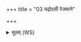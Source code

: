 +++
title = "03 यद्रोदसी रेजमाने"

+++
<details><summary>मूलम् (WS)</summary>

यद्रोदसी रेजमाने भूमिश्च निरतक्षताम् ।  
आर्द्रं तदद्य सर्वदा भिदुरस्येव वर्तसी ॥ ३ ॥
</details>